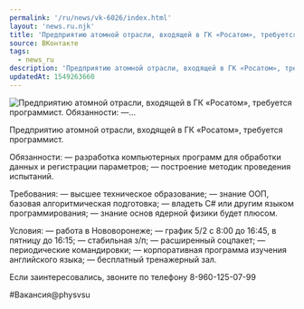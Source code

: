 ```yaml
---
permalink: '/ru/news/vk-6026/index.html'
layout: 'news.ru.njk'
title: 'Предприятию атомной отрасли, входящей в ГК «Росатом», требуется программист.    Обязанности:  —…'
source: ВКонтакте
tags:
  - news_ru
description: 'Предприятию атомной отрасли, входящей в ГК «Росатом», требуется программист.    Обязанности:  —…'
updatedAt: 1549263660
---
```

![Предприятию атомной отрасли, входящей в ГК «Росатом», требуется программист.    Обязанности:  —…](https://sun9-50.userapi.com/impf/1ng3UHxkU7iLeksxtwqwe6V-oqNy31iY1wgPmg/k7H7_lP_pww.jpg?size=900x600&quality=96&proxy=1&sign=7541b45906e66bf590aaee0ac7824dac&c_uniq_tag=iGkjyyeH2b_nXiB2txo63cqkQuGyHe7wb0Qz5UOHvOg&type=album)

Предприятию атомной отрасли, входящей в ГК «Росатом», требуется программист.

Обязанности:
— разработка компьютерных программ для обработки данных и регистрации параметров;
— построение методик проведения испытаний.

Требования:
— высшее техническое образование;
— знание ООП, базовая алгоритмическая подготовка;
— владеть С# или другим языком программирования;
— знание основ ядерной физики будет плюсом.

Условия:
— работа в Нововоронеже;
— график 5/2 с 8:00 до 16:45, в пятницу до 16:15;
— стабильная з/п;
— расширенный соцпакет;
— периодические командировки;
— корпоративная программа изучения английского языка;
— бесплатный тренажерный зал.

Если заинтересовались, звоните по телефону 8-960-125-07-99

#Вакансия@physvsu
